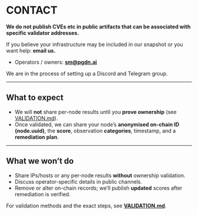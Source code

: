 # CONTACT

**We do not publish CVEs etc in public artifacts that can be associated with specific validator addresses.**

If you believe your infrastructure may be included in our snapshot or you want help: **email us.**

- Operators / owners: [**sm@pgdn.ai**](mailto:sm@pgdn.ai)

We are in the process of setting up a Discord and Telegram group.

---

## What to expect

- We will **not** share per-node results until you **prove ownership** (see [VALIDATION.md](validation.md)).
- Once validated, we can share your node’s **anonymised on-chain ID (node.uuid)**, the **score**, observation **categories**, timestamp, and a **remediation plan**.

---

## What we won’t do

- Share IPs/hosts or any per-node results **without** ownership validation.
- Discuss operator-specific details in public channels.
- Remove or alter on-chain records; we’ll publish **updated** scores after remediation is verified.

For validation methods and the exact steps, see [**VALIDATION.md**](validation.md).
